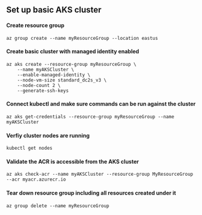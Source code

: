 ## Set up basic AKS cluster

#### Create resource group 
```
az group create --name myResourceGroup --location eastus
```

#### Create basic cluster with managed identity enabled
```
az aks create --resource-group myResourceGroup \
    --name myAKSCluster \
    --enable-managed-identity \
    --node-vm-size standard_dc2s_v3 \
    --node-count 2 \
    --generate-ssh-keys
```
#### Connect kubectl and make sure commands can be run against the cluster
```
az aks get-credentials --resource-group myResourceGroup --name myAKSCluster
```

#### Verfiy cluster nodes are running
```
kubectl get nodes
```

#### Validate the ACR is accessible from the AKS cluster
```
az aks check-acr --name myAKSCluster --resource-group MyResourceGroup --acr myacr.azurecr.io
```

#### Tear down resource group including all resources created under it
```
az group delete --name myResourceGroup
```
